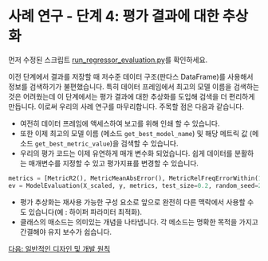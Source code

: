 # 사례 연구 - 단계 4: 평가 결과에 대한 추상화

먼저 수정된 스크립트 [run_regressor_evaluation.py](run_regressor_evaluation.py)를 확인하세요.

이전 단계에서 결과를 저장할 때 저수준 데이터 구조(판다스 DataFrame)를 사용해서 정보를 검색하기가 불편했습니다. 특히 데이터 프레임에서 최고의 모델 이름을 검색하는 것은 어려웠는데 이 단계에서는 평가 결과에 대한 추상화를 도입해 검색을 더 편리하게 만듭니다. 이로써 우리의 사례 연구를 마무리합니다. 주목할 점은 다음과 같습니다.

- 여전히 데이터 프레임에 액세스하여 보고를 위해 인쇄 할 수 있습니다.
- 또한 이제 최고의 모델 이름 (메소드 `get_best_model_name`) 및 해당 메트릭 값 (메소드 `get_best_metric_value`)을 검색할 수 있습니다.
- 우리의 평가 코드는 이제 유연하게 매개 변수화 되었습니다. 쉽게 데이터를 분활하는 매개변수를 지정할 수 있고 평가지표를 변경할 수 있습니다.

```python
metrics = [MetricR2(), MetricMeanAbsError(), MetricRelFreqErrorWithin(10)]
ev = ModelEvaluation(X_scaled, y, metrics, test_size=0.2, random_seed=23)
```

- 평가 추상화는 재사용 가능한 구성 요소로 앞으로 완전히 다른 맥락에서 사용할 수도 있습니다(예 : 하이퍼 파라미터 최적화).
- 클래스의 매소드는 의미있는 개념을 나타냅니다. 각 메소드는 명확한 목적을 가지고 간결해야 유지 보수가 쉽습니다.


[다음: 일반적인 디자인 및 개발 원칙](../03-general-principles/README.md)